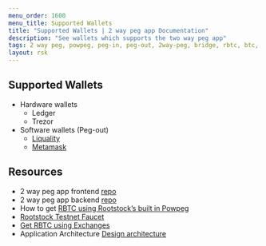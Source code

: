 ```yaml
---
menu_order: 1600
menu_title: Supported Wallets
title: "Supported Wallets | 2 way peg app Documentation"
description: "See wallets which supports the two way peg app"
tags: 2 way peg, powpeg, peg-in, peg-out, 2way-peg, bridge, rbtc, btc, rootstock, testnet, mainnet, guide, setup, integrate, use
layout: rsk
---
```


## Supported Wallets

- Hardware wallets
    - Ledger
    - Trezor
- Software wallets (Peg-out)
    - [Liquality](/guides/two-way-peg-app/getting-started-pegout#connect-your-liquality-wallet)
    - [Metamask](/guides/two-way-peg-app/getting-started-pegout#connect-your-metamask-wallet)

## Resources
- 2 way peg app frontend [repo](https://github.com/rsksmart/2wp-app)
- 2 way peg app backend [repo](https://github.com/rsksmart/2wp-api)
- How to get [RBTC using Rootstock’s built in Powpeg](https://developers.rootstock.io/guides/get-crypto-on-rsk/powpeg-btc-rbtc/)
- [Rootstock Testnet Faucet](https://faucet.rootstock.io/)
- [Get RBTC using Exchanges](https://developers.rootstock.io/guides/get-crypto-on-rsk/rbtc-exchanges/)
- Application Architecture [Design architecture](/guides/two-way-peg-app/advanced-operations/design-architecture)